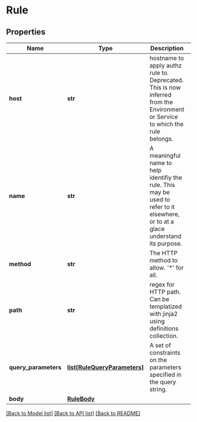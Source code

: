 # Rule

## Properties
Name | Type | Description | Notes
------------ | ------------- | ------------- | -------------
**host** | **str** | hostname to apply authz rule to. Deprecated. This is now inferred from the Environment or Service to which the rule belongs.  | [optional] 
**name** | **str** | A meaningful name to help identifiy the rule. This may be used to refer to it elsewhere, or to at a glace understand its purpose.  | 
**method** | **str** | The HTTP method to allow. &#39;*&#39; for all. | 
**path** | **str** | regex for HTTP path. Can be templatized with jinja2 using definitions collection. | 
**query_parameters** | [**list[RuleQueryParameters]**](RuleQueryParameters.md) | A set of constraints on the parameters specified in the query string. | [optional] 
**body** | [**RuleBody**](RuleBody.md) |  | [optional] 

[[Back to Model list]](../README.md#documentation-for-models) [[Back to API list]](../README.md#documentation-for-api-endpoints) [[Back to README]](../README.md)


